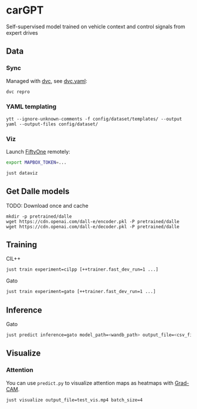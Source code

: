 # carGPT
Self-supervised model trained on vehicle context and control signals from expert drives

## Data

### Sync

Managed with [dvc](https://dvc.org/), see [dvc.yaml](./dvc.yaml):

```bash
dvc repro
```

### YAML templating

```
ytt --ignore-unknown-comments -f config/dataset/templates/ --output yaml --output-files config/dataset/
```

### Viz

Launch [FiftyOne](https://docs.voxel51.com/) remotely:

```bash
export MAPBOX_TOKEN=...

just dataviz
```

## Get Dalle models
TODO: Download once and cache
```
mkdir -p pretrained/dalle
wget https://cdn.openai.com/dall-e/encoder.pkl -P pretrained/dalle
wget https://cdn.openai.com/dall-e/decoder.pkl -P pretrained/dalle
```


## Training

CIL++
```bash
just train experiment=cilpp [++trainer.fast_dev_run=1 ...]
```

Gato
```bash
just train experiment=gato [++trainer.fast_dev_run=1 ...]
```

## Inference

Gato
```bash
just predict inference=gato model_path=<wandb_path> output_file=<csv_file_name>
```

## Visualize

### Attention

You can use `predict.py` to visualize attention maps as heatmaps with
[Grad-CAM](https://github.com/jacobgil/pytorch-grad-cam).

```bash
just visualize output_file=test_vis.mp4 batch_size=4
```
